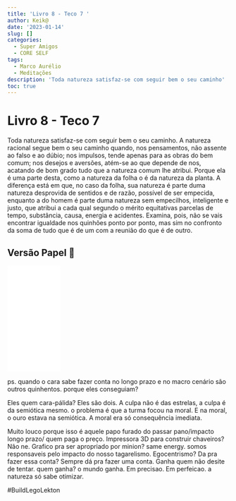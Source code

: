 ```yaml
---
title: 'Livro 8 - Teco 7 '
author: Keik@
date: '2023-01-14'
slug: []
categories:
  - Super Amigos
  - CORE SELF
tags:
  - Marco Aurélio
  - Meditações
description: 'Toda natureza satisfaz-se com seguir bem o seu caminho'
toc: true
---
```


# Livro 8 - Teco 7

Toda natureza satisfaz-se com seguir bem o seu caminho. A natureza racional segue bem o seu caminho quando, nos pensamentos, não assente ao falso e ao dúbio; nos impulsos, tende apenas para as obras do bem comum; nos desejos e aversões, atém-se ao que depende de nos, acatando de bom grado tudo que a natureza comum lhe atribui. Porque ela é uma parte desta, como a natureza da folha o é da natureza da planta. A diferença está em que, no caso da folha, sua natureza é parte duma natureza desprovida de sentidos e de razão, possível de ser empecida, enquanto a do homem é parte duma natureza sem empecilhos, inteligente e justo, que atribui a cada qual segundo o mérito equitativas parcelas de tempo, substância, causa, energia e acidentes. Examina, pois, não se vais encontrar igualdade nos quinhões ponto por ponto, mas sim no confronto da soma de tudo que é de um com a reunião do que é de outro.

## Versão Papel :book:
<iframe style="width:120px;height:240px;" marginwidth="0" marginheight="0" scrolling="no" frameborder="0" src="//ws-na.amazon-adsystem.com/widgets/q?ServiceVersion=20070822&OneJS=1&Operation=GetAdHtml&MarketPlace=BR&source=ss&ref=as_ss_li_til&ad_type=product_link&tracking_id=mundodekeika-20&language=pt_BR&marketplace=amazon&region=BR&placement=B092FVY4BB&asins=B092FVY4BB&linkId=37c5ec14221f61f811029aa88b520891&show_border=true&link_opens_in_new_window=true"></iframe>

ps. quando o cara sabe fazer conta no longo prazo e no macro cenário são outros quinhentos.
porque eles conseguiam?

Eles quem cara-pálida? Eles são dois.
A culpa não é das estrelas, a culpa é da semiótica mesmo.
o problema é que a turma focou na moral.
E na moral, o ouro estava na semiótica.
A moral era só consequência imediata.


Muito louco porque isso é aquele papo furado do passar pano/impacto longo prazo/ quem paga o preço.
Impressora 3D para construir chaveiros? Não ne.
Grafico pra ser apropriado por minion?
same energy.
somos responsaveis pelo impacto do nosso tagarelismo. Egocentrismo? 
Da pra fazer essa conta?
Sempre dá pra fazer uma conta.
Ganha quem não desite de tentar.
quem ganha? o mundo ganha. Em precisao. Em perfeicao. 
a natureza só sabe otimizar.

#BuildLegoLekton

